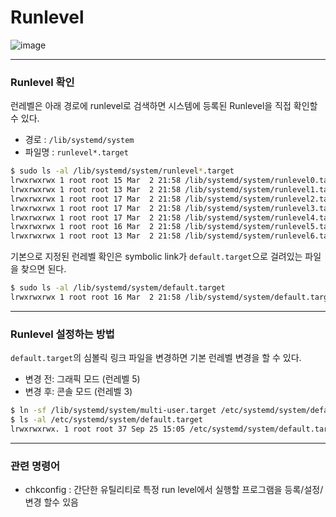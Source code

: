 # Runlevel

![image](https://github.com/rlaisqls/rlaisqls/assets/81006587/db6af408-ed8e-45bc-882c-789ae5c112d5)

---

### Runlevel 확인

런레벨은 아래 경로에 runlevel로 검색하면 시스템에 등록된 Runlevel을 직접 확인할 수 있다.

- 경로 : `/lib/systemd/system`
- 파일명 : `runlevel*.target`

```bash
$ sudo ls -al /lib/systemd/system/runlevel*.target
lrwxrwxrwx 1 root root 15 Mar  2 21:58 /lib/systemd/system/runlevel0.target -> poweroff.target
lrwxrwxrwx 1 root root 13 Mar  2 21:58 /lib/systemd/system/runlevel1.target -> rescue.target
lrwxrwxrwx 1 root root 17 Mar  2 21:58 /lib/systemd/system/runlevel2.target -> multi-user.target
lrwxrwxrwx 1 root root 17 Mar  2 21:58 /lib/systemd/system/runlevel3.target -> multi-user.target
lrwxrwxrwx 1 root root 17 Mar  2 21:58 /lib/systemd/system/runlevel4.target -> multi-user.target
lrwxrwxrwx 1 root root 16 Mar  2 21:58 /lib/systemd/system/runlevel5.target -> graphical.target
lrwxrwxrwx 1 root root 13 Mar  2 21:58 /lib/systemd/system/runlevel6.target -> reboot.target
```

기본으로 지정된 런레벨 확인은 symbolic link가 `default.target`으로 걸려있는 파일을 찾으면 된다.

```bash
$ sudo ls -al /lib/systemd/system/default.target
lrwxrwxrwx 1 root root 16 Mar  2 21:58 /lib/systemd/system/default.target -> graphical.target
```

---

### Runlevel 설정하는 방법

`default.target`의 심볼릭 링크 파일을 변경하면 기본 런레벨 변경을 할 수 있다.

- 변경 전: 그래픽 모드 (런레벨 5)
- 변경 후: 콘솔 모드 (런레벨 3)

```bash
$ ln -sf /lib/systemd/system/multi-user.target /etc/systemd/system/default.target
$ ls -al /etc/systemd/system/default.target
lrwxrwxrwx. 1 root root 37 Sep 25 15:05 /etc/systemd/system/default.target -> /lib/systemd/system/multi-user.target
```

---

### 관련 명령어

- chkconfig : 간단한 유틸리티로 특정 run level에서 실행할 프로그램을 등록/설정/변경 할수 있음